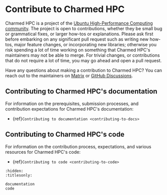 # Contribute to Charmed HPC

Charmed HPC is a project of the [Ubuntu High-Performance Computing community](https://ubuntu.com/community/governance/teams/hpc). The project is open to contributions, whether they be small bug or grammatical fixes, or larger how-tos or explanations. Please ask first before embarking on any significant pull request such as writing new how-tos, major feature changes, or incorporating new libraries; otherwise you risk spending a lot of time working on something that Charmed HPC's maintainers may not be able to merge. For trivial changes, or contributions that do not require a lot of time, you may go ahead and open a pull request.

Have any questions about making a contribution to Charmed HPC? You can reach out to the maintainers on [Matrix](https://matrix.to/#/#hpc:ubuntu.com) or [GitHub Discussions](https://github.com/orgs/charmed-hpc/discussions/).

## Contributing to Charmed HPC's documentation 

For information on the prerequisites, submission processes, and contribution expectations for Charmed HPC's documentation:

* {ref}`Contributing to documentation <contributing-to-docs>`

## Contributing to Charmed HPC's code

For information on the contribution process, expectations, and various resources for Charmed HPC's code:

* {ref}`Contributing to code <contributing-to-code>`



```{filtered-toctree}
:hidden:
:titlesonly:

documentation
code

```
